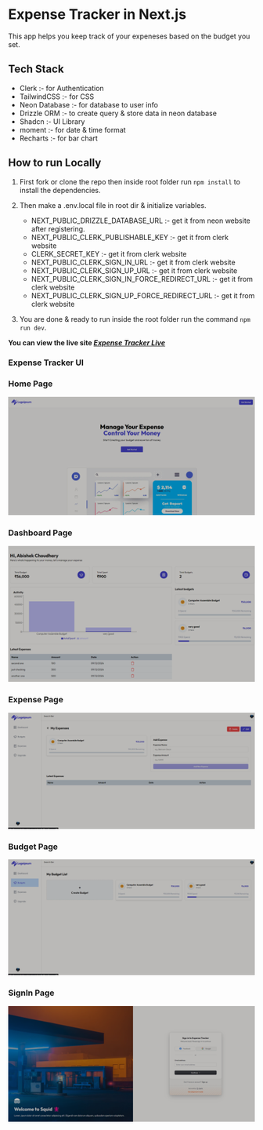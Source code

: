 # Expense Tracker in Next.js
This app helps you keep track of your expeneses based on the budget you set.

## Tech Stack

- Clerk :- for Authentication
- TailwindCSS :- for CSS
- Neon Database :- for database to user info
- Drizzle ORM :- to create query & store data in neon database
- Shadcn :- UI Library
- moment :- for date & time format
- Recharts :- for bar chart

## How to run Locally

1. First fork or clone the repo then inside root folder run `npm install` to install the dependencies.

2. Then make a .env.local file in root dir & initialize variables.
   - NEXT_PUBLIC_DRIZZLE_DATABASE_URL :- get it from neon website after registering.
   - NEXT_PUBLIC_CLERK_PUBLISHABLE_KEY :- get it from clerk website
   - CLERK_SECRET_KEY :- get it from clerk website
   - NEXT_PUBLIC_CLERK_SIGN_IN_URL :- get it from clerk website
   - NEXT_PUBLIC_CLERK_SIGN_UP_URL :- get it from clerk website
   - NEXT_PUBLIC_CLERK_SIGN_IN_FORCE_REDIRECT_URL :- get it from clerk website
   - NEXT_PUBLIC_CLERK_SIGN_UP_FORCE_REDIRECT_URL :- get it from clerk website

3. You are done & ready to run inside the root folder run the command `npm run dev`.

**You can view the live site _[Expense Tracker Live](https://expense-tracker-next-js-one.vercel.app/)_**

### Expense Tracker UI

### Home Page

![Home Page](/public/images/home.png)

### Dashboard Page

![Dashboard Page](/public/images/dashboard.png)

### Expense Page

![Video Preview](/public/images/expense.png)

### Budget Page

![Video Preview](/public/images/budget.png)


### SignIn Page

![Video Preview](/public/images/signin.png)
